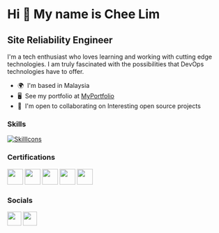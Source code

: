 Hi 👋 My name is Chee Lim
=========================

Site Reliability Engineer
-------------------------

I'm a tech enthusiast who loves learning and working with cutting edge technologies. I am truly fascinated with the possibilities that DevOps technologies have to offer.

* 🌍  I'm based in Malaysia
* 🖥️  See my portfolio at [MyPortfolio](https://my-portfolio-cheelim1.vercel.app/)
* 🤝  I'm open to collaborating on Interesting open source projects

### Skills

[![SkillIcons](https://skillicons.dev/icons?i=aws,kubernetes,gcp,nodejs,go,mongodb,py,docker)](https://skillicons.dev)


### Certifications

<p align="left"> 
<a href="https://www.credly.com/badges/cd4f1190-f157-4e03-9199-dbd136461ddc" target="_blank" rel="noreferrer"><img src="https://images.credly.com/size/340x340/images/2d84e428-9078-49b6-a804-13c15383d0de/image.png" width="36" height="36" /></a>   
<a href="https://www.credly.com/badges/5d88dfc2-baca-4253-90a9-bb00462e5e96/linked_in?t=rfuzf4" target="_blank" rel="noreferrer"><img src="https://images.credly.com/size/340x340/images/0e284c3f-5164-4b21-8660-0d84737941bc/image.png" width="36" height="36" /></a>
<a href="https://www.credly.com/badges/4b0c713d-b5d2-4a1d-a631-81199267c72d/linked_in?t=rmoa3n" target="_blank" rel="noreferrer"><img src="https://images.credly.com/size/340x340/images/f0d3fbb9-bfa7-4017-9989-7bde8eaf42b1/image.png" width="36" height="36" /></a> 
<a href="https://www.credly.com/badges/dae18f30-d281-4e9b-b3bf-90537108ef89/linked_in?t=rbcgs7" target="_blank" rel="noreferrer"><img src="https://images.credly.com/size/340x340/images/b9feab85-1a43-4f6c-99a5-631b88d5461b/image.png" width="36" height="36" /></a> 
<a href="https://www.credly.com/badges/44162447-5b3a-417b-90a7-edf9039d1e1e/linked_in?t=rcxpty" target="_blank" rel="noreferrer"><img src="https://images.credly.com/size/340x340/images/99289602-861e-4929-8277-773e63a2fa6f/image.png" width="36" height="36" /></a>
</p>

### Socials

<p align="left"> <a href="https://www.github.com/cheelim1" target="_blank" rel="noreferrer"><img src="https://raw.githubusercontent.com/danielcranney/readme-generator/main/public/icons/socials/github.svg" width="32" height="32" /></a> <a href="https://www.linkedin.com/in/cheelim-toh" target="_blank" rel="noreferrer"><img src="https://raw.githubusercontent.com/danielcranney/readme-generator/main/public/icons/socials/linkedin.svg" width="32" height="32" /></a></p>
